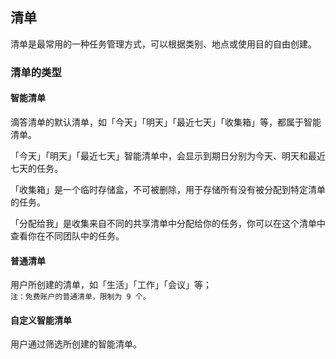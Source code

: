 ## 清单

清单是最常用的一种任务管理方式，可以根据类别、地点或使用目的自由创建。

### 清单的类型

#### 智能清单

滴答清单的默认清单，如「今天」「明天」「最近七天」「收集箱」等，都属于智能清单。

「今天」「明天」「最近七天」智能清单中，会显示到期日分别为今天、明天和最近七天的任务。

「收集箱」是一个临时存储盒，不可被删除，用于存储所有没有被分配到特定清单的任务。

「分配给我」是收集来自不同的共享清单中分配给你的任务，你可以在这个清单中查看你在不同团队中的任务。

#### 普通清单

用户所创建的清单，如「生活」「工作」「会议」等； <br>`注：免费账户的普通清单，限制为 9 个。`

#### 自定义智能清单

用户通过筛选所创建的智能清单。  



